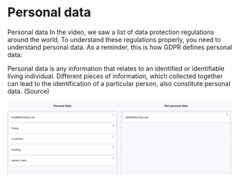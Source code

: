 # Personal data
Personal data
In the video, we saw a list of data protection regulations around the world. To understand these regulations properly, you need to understand personal data. As a reminder, this is how GDPR defines personal data:

Personal data is any information that relates to an identified or identifiable living individual. Different pieces of information, which collected together can lead to the identification of a particular person, also constitute personal data. (Source)

![alt text](image-1.png)

